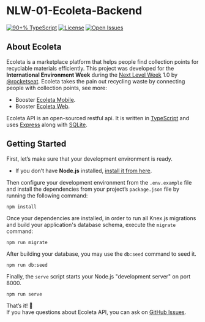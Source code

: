 # NLW-01-Ecoleta-Backend
<a href="https://github.com/tecanderson/NLW-01-Ecoleta-backend/search?l=typescript"><img src="https://camo.githubusercontent.com/e674d1ecb32c7f76157dca31e8395905e86461d7/68747470733a2f2f696d672e736869656c64732e696f2f6769746875622f6c616e6775616765732f746f702f6775697269626d65646569726f732f65636f6c6574612d6d6f62696c653f7374796c653d666f722d7468652d6261646765" alt="90+% TypeScript" data-canonical-src="https://img.shields.io/github/languages/top/tecanderson/NLW-01-Ecoleta-Backend?style=for-the-badge" style="max-width:100%;"></a>
<a href="/tecanderson/NLW-01-Ecoleta-Bakend/blob/master/LICENSE.md"><img src="https://camo.githubusercontent.com/59b26df3af8fea157dc0e37c5df906c476b27f13/68747470733a2f2f696d672e736869656c64732e696f2f6769746875622f6c6963656e73652f6775697269626d65646569726f732f65636f6c6574612d6d6f62696c653f7374796c653d666f722d7468652d6261646765" alt="License" data-canonical-src="https://img.shields.io/github/license/tecanderson/NLW-01-Ecoleta-Backend?style=for-the-badge" style="max-width:100%;"></a>
<a href="https://github.com/tecanderson/NLW-01-Ecoleta-Backend/issues"><img src="https://camo.githubusercontent.com/e61e4ca236556dcaab32db67c03eca80c610c528/68747470733a2f2f696d672e736869656c64732e696f2f6769746875622f6973737565732f6775697269626d65646569726f732f65636f6c6574612d6d6f62696c653f7374796c653d666f722d7468652d6261646765" alt="Open Issues" data-canonical-src="https://img.shields.io/github/issues/tecanderson/NLW-01-Ecoleta-Backend?style=for-the-badge" style="max-width:100%;"></a></p>

## About Ecoleta

Ecoleta is a marketplace platform that helps people find collection points for recyclable materials efficiently. This project was developed for the **International Environment Week** during the [Next Level Week](https://nextlevelweek.com) 1.0 by [@rocketseat](https://github.com/rocketseat). Ecoleta takes the pain out recycling waste by connecting people with collection points, see more:

- Booster [Ecoleta Mobile](https://github.com/tecanderson/NLW-01-Ecoleta-mobile).
- Booster [Ecoleta Web](https://github.com/tecanderson/NLW-01-Ecoleta-web).

Ecoleta API is an open-sourced restful api. It is written in [TypeScript](http://www.typescriptlang.org) and
uses [Express](https://expressjs.com/) along with [SQLite](https://www.sqlite.org/).

## Getting Started

First, let’s make sure that your development environment is ready.

- If you don’t have **Node.js** installed, [install it from here](https://nodejs.org/).

Then configure your development environment from the `.env.example` file and install the dependencies from your project’s `package.json` file by running the following command:

```
npm install
```

Once your dependencies are installed, in order to run all Knex.js migrations and build your application's database schema, execute the `migrate` command:

```
npm run migrate
```

After building your database, you may use the `db:seed` command to seed it.

```
npm run db:seed
```

Finally, the `serve` script starts your Node.js "development server" on port 8000.

```
npm run serve
```

That’s it! :rocket:  
If you have questions about Ecoleta API, you can ask on [GitHub Issues](https://github.com/tecanderson/NLW-01-Ecoleta-Backend/issues).

